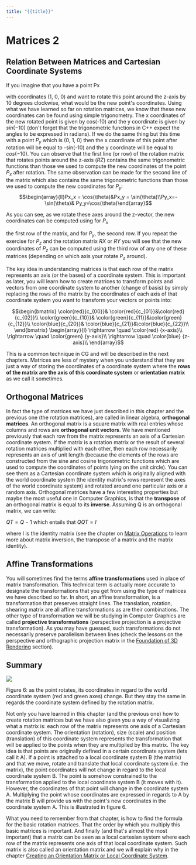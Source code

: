 ```yaml
---
title: "{{title}}"
---
```

# Matrices 2

## Relation Between Matrices and Cartesian Coordinate Systems

If you imagine that you have a point Px

with coordinates (1, 0, 0) and want to rotate this point around the z-axis by 10 degrees clockwise, what would be the new point's coordinates. Using what we have learned so far on rotation matrices, we know that these new coordinates can be found using simple trigonometry. The x coordinates of the new rotated point is given by cos(-10) and the y coordinate is given by $sin(-10)$ (don't forget that the trigonometric functions in C++ expect the angles to be expressed in radians). If we do the same thing but this time with a point $P_y$ which is (0, 1, 0) then the x coordinate of this point after rotation will be equal to -sin(-10) and the y coordinate will be equal to $cos(-10)$. You can observe that the first line (or row) of the rotation matrix that rotates points around the z-axis $(RZ)$ contains the same trigonometric functions than those we used to compute the new coordinates of the point $P_x$ after rotation. The same observation can be made for the second line of the matrix which also contains the same trigonometric functions than those we used to compute the new coordinates for $P_y:$
$$\begin{array}{ll}Px_x = \cos(\theta)&Px_y = \sin(\theta)\\Py_x=-\sin(\theta)& Py_y=\cos(\theta)\end{array}$$



As you can see, as we rotate these axes around the z-vector, the new coordinates can be computed using for $P_x$

the first row of the matrix, and for $P_y$, the second row. If you repeat the exercise for $P_z$ and the rotation matrix $RX$ or $RY$ you will see that the new coordinates of $P_z$ can be computed using the third row of any one of these matrices (depending on which axis your rotate $P_z$ around).

The key idea in understanding matrices is that each row of the matrix represents an axis (or the bases) of a coordinate system. This is important as later, you will learn how to create matrices to transform points and vectors from one coordinate system to another (change of basis) by simply replacing the rows of the matrix by the coordinates of each axis of that coordinate system you want to transform your vectors or points into:

$$\begin{bmatrix}
\color{red}{c_{00}}& \color{red}{c_{01}}&\color{red}{c_{02}}\\
\color{green}{c_{10}}& \color{green}{c_{11}}&\color{green}{c_{12}}\\
\color{blue}{c_{20}}& \color{blue}{c_{21}}&\color{blue}{c_{22}}\\
\end{bmatrix}
\begin{array}{l}
\rightarrow \quad \color{red} {x-axis}\\
\rightarrow \quad \color{green} {y-axis}\\
\rightarrow \quad \color{blue} {z-axis}\\
\end{array}$$

This is a common technique in CG and will be described in the next chapters. Matrices are less of mystery when you understand that they are just a way of storing the coordinates of a coordinate system where the **rows of the matrix are the axis of this coordinate system** or **orientation matrix** as we call it sometimes.

## Orthogonal Matrices

In fact the type of matrices we have just described in this chapter and the previous one (the rotation matrices), are called in linear algebra, **orthogonal matrices**. An orthogonal matrix is a square matrix with real entries whose columns and rows are **orthogonal unit vectors**. We have mentioned previously that each row from the matrix represents an axis of a Cartesian coordinate system. If the matrix is a rotation matrix or the result of several rotation matrices multiplied with each other, then each row necessarily represents an axis of unit length (because the elements of the rows are constructed from the sine and cosine trigonometric functions which are used to compute the coordinates of points lying on the unit circle). You can see them as a Cartesian coordinate system which is originally aligned with the world coordinate system (the identity matrix's rows represent the axes of the world coordinate system) and rotated around one particular axis or a random axis. Orthogonal matrices have a few interesting properties but maybe the most useful one in Computer Graphics, is that the **transpose** of an orthogonal matrix is equal to its **inverse**. Assuming Q is an orthogonal matrix, we can write:

$QT=Q−1$ which entails that $QQT=I$

where I is the identity matrix (see the chapter on [Matrix Operations](http://localhost/lessons/mathematics-physics-for-computer-graphics/geometry/matrix-operations) to learn more about matrix inversion, the transpose of a matrix and the matrix identity).

## Affine Transformations

You will sometimes find the terms **affine transformations** used in place of matrix transformation. This technical term is actually more accurate to designate the transformations that you get from using the type of matrices we have described so far. In short, an affine transformation, is a transformation that preserves straight lines. The translation, rotation, shearing matrix are all affine transformations as are their combinations. The other type of transformation we will be studying in Computer Graphics are called **projective transformations** (perspective projection is a projective transformation). As you may have guessed, such transformations do not necessarily preserve parallelism between lines (check the lessons on the perspective and orthographic projection matrix in the [Foundation of 3D Rendering](http://localhost/lessons/3d-basic-rendering) section).

## Summary

![](https://www.scratchapixel.com/images/upload/geometry/rotationcoordsys.gif?)

Figure 6: as the point rotates, its coordinates in regard to the world coordinate system (red and green axes) change. But they stay the same in regards the coordinate system defined by the rotation matrix.

Not only you have learned in this chapter (and the previous one) how to create rotation matrices but we have also given you a way of visualizing what a matrix is: each row of the matrix represents one axis of a Cartesian coordinate system. The orientation (rotation), size (scale) and position (translation) of this coordinate system represents the transformation that will be applied to the points when they are multiplied by this matrix. The key idea is that points are originally defined in a certain coordinate system (lets call it A). If a point is attached to a local coordinate system B (the matrix) and that we move, rotate and translate that local coordinate system (i.e. the matrix), the point coordinates will not change in regard to the local coordinate system B. The point is somehow constrained to the transformation applied to the local coordinate system B (it moves with it). However, the coordinates of that point will change in the coordinate system A. Multiplying the point whose coordinates are expressed in regards to A by the matrix B will provide us with the point's new coordinates in the coordinate system A. This is illustrated in figure 6.

What you need to remember from that chapter, is how to find the formula for the basic rotation matrices. That the order by which you multiply this basic matrices is important. And finally (and that's almost the most important) that a matrix can be seen as a local cartesian system where each row of the matrix represents one axis of that local coordinate system. Such matrix is also called an orientation matrix and we will explain why in the chapter [Creating an Orientation Matrix or Local Coordinate System](http://localhost/lessons/mathematics-physics-for-computer-graphics/geometry/creating-an-orientation-matrix-or-local-coordinate-system).